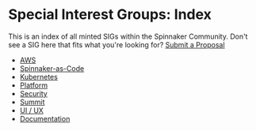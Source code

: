 # Special Interest Groups: Index

This is an index of all minted SIGs within the Spinnaker Community. 
Don't see a SIG here that fits what you're looking for? [Submit a Proposal](sig-lifecycle.md)

* [AWS](sig-aws/README.md)
* [Spinnaker-as-Code](sig-spinnaker-as-code/README.md)
* [Kubernetes](sig-kubernetes/README.md)
* [Platform](sig-platform/README.md)
* [Security](sig-security/README.md)
* [Summit](sig-summit/README.md)
* [UI / UX](sig-ui-ux/README.md)
* [Documentation](sig-documentation/README.md)